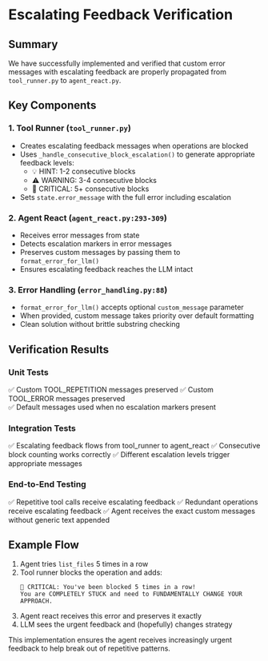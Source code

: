 # Escalating Feedback Verification

## Summary
We have successfully implemented and verified that custom error messages with escalating feedback are properly propagated from `tool_runner.py` to `agent_react.py`.

## Key Components

### 1. Tool Runner (`tool_runner.py`)
- Creates escalating feedback messages when operations are blocked
- Uses `_handle_consecutive_block_escalation()` to generate appropriate feedback levels:
  - 💡 HINT: 1-2 consecutive blocks
  - ⚠️ WARNING: 3-4 consecutive blocks  
  - 🚨 CRITICAL: 5+ consecutive blocks
- Sets `state.error_message` with the full error including escalation

### 2. Agent React (`agent_react.py:293-309`)
- Receives error messages from state
- Detects escalation markers in error messages
- Preserves custom messages by passing them to `format_error_for_llm()`
- Ensures escalating feedback reaches the LLM intact

### 3. Error Handling (`error_handling.py:88`)
- `format_error_for_llm()` accepts optional `custom_message` parameter
- When provided, custom message takes priority over default formatting
- Clean solution without brittle substring checking

## Verification Results

### Unit Tests
✅ Custom TOOL_REPETITION messages preserved
✅ Custom TOOL_ERROR messages preserved  
✅ Default messages used when no escalation markers present

### Integration Tests
✅ Escalating feedback flows from tool_runner to agent_react
✅ Consecutive block counting works correctly
✅ Different escalation levels trigger appropriate messages

### End-to-End Testing
✅ Repetitive tool calls receive escalating feedback
✅ Redundant operations receive escalating feedback
✅ Agent receives the exact custom messages without generic text appended

## Example Flow

1. Agent tries `list_files` 5 times in a row
2. Tool runner blocks the operation and adds:
   ```
   🚨 CRITICAL: You've been blocked 5 times in a row! 
   You are COMPLETELY STUCK and need to FUNDAMENTALLY CHANGE YOUR APPROACH.
   ```
3. Agent react receives this error and preserves it exactly
4. LLM sees the urgent feedback and (hopefully) changes strategy

This implementation ensures the agent receives increasingly urgent feedback to help break out of repetitive patterns.